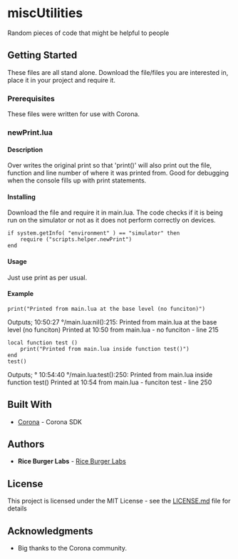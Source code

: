 # miscUtilities
Random pieces of code that might be helpful to people

## Getting Started

These files are all stand alone.  Download the file/files you are interested in, place it in your project and require it.

### Prerequisites

These files were written for use with Corona.  

### newPrint.lua
#### Description

Over writes the original print so that 'print()' will also print out the file, function and line number of where it was printed from.  Good for debugging when the console fills up with print statements.

#### Installing
Download the file and require it in main.lua.
The code checks if it is being run on the simulator or not as it does not perform correctly on devices.
```
if system.getInfo( "environment" ) == "simulator" then
    require ("scripts.helper.newPrint")
end 
```
#### Usage
Just use print as per usual.
#### Example
```
print("Printed from main.lua at the base level (no funciton)")
```
Outputs;
10:50:27 °/main.lua:nil():215: Printed from main.lua at the base level (no funciton)
Printed at 10:50 from main.lua - no funciton - line 215
```
local function test ()
	print("Printed from main.lua inside function test()")
end
test()
```
Outputs;
° 10:54:40 °/main.lua:test():250: Printed from main.lua inside function test()
Printed at 10:54 from main.lua - funciton test - line 250

## Built With
* [Corona](https://coronalabs.com/) - Corona SDK

## Authors

* **Rice Burger Labs** - [Rice Burger Labs](http://www.riceburgerlabs.com)

## License

This project is licensed under the MIT License - see the [LICENSE.md](LICENSE.md) file for details

## Acknowledgments
* Big thanks to the Corona community.

